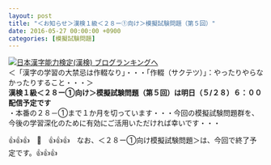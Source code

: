 ```yaml
---
layout: post
title: "＜お知らせ＞漢検１級＜２８ー①向け＞模擬試験問題（第５回）"
date: 2016-05-27 00:00:00 +0900
categories: [模擬試験問題]
---
```


[![](/syuusyuu9701/assets/images/＜お知らせ＞漢検１級＜２８ー①向け＞模擬試験問題（第５回）-br_c_3028_1.gif)](http://blog.with2.net/link.php?1659096:3028 "日本漢字能力検定(漢検) ブログランキングへ")[日本漢字能力検定(漢検) ブログランキングへ](http://blog.with2.net/link.php?1659096:3028)  
＜「漢字の学習の大禁忌は作輟なり」・・・「作輟（サクテツ）」：やったりやらなかったりすること・・・＞  
**漢検１級＜２８ー①向け＞模擬試験問題（第５回）は明日（５/２８）６：００配信予定です**  
・本番の２８－①まで１か月を切っています・・・今回の模擬試験問題群を、今後の学習深化のために有効にご活用いただければ幸いです・・・  
  
👍👍👍　🐒　👍👍👍　なお、＜２８ー①向け模擬試験問題＞は、今回で終了予定です。👍👍👍  
  